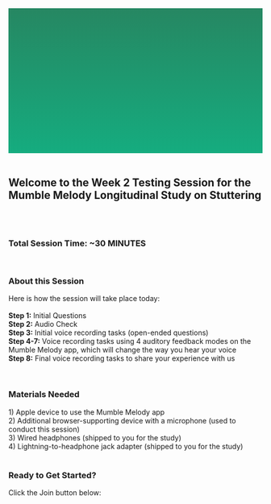 <section style="height: 30vw; min-height: 15rem;
      background: linear-gradient(#268762, #15ac7f)">
        <div style="
          height: 30vw;
          min-height: 15rem;
          background-image: url(https://raw.githubusercontent.com/alishakodibagkar/MumbleMelody_Longitudinal_Baseline/master/protocol/mainlogooval2.svg);
          background-position: center;
          background-size: contain;
          background-repeat: no-repeat">
        </div>
      </section>
      <br>


<section>
<div class="container-fluid">
  <h2>Welcome to the Week 2 Testing Session for the Mumble Melody Longitudinal Study on Stuttering</h2>
</div>
</section>


<section>
  <div class="text" style="padding-top: 1rem">
  <div class="text" style="padding-top: 1rem">
    <h3>Total Session Time: ~30 MINUTES</h3>
  </div>
</div>


<section>
  <div class="text" style="padding-top: 1rem">
    <h3>About this Session</h3>
    <p>Here is how the session will take place today:<br>
<br><b>Step 1:</b> Initial Questions
<br><b>Step 2:</b> Audio Check
<br><b>Step 3:</b> Initial voice recording tasks (open-ended questions)
<br><b>Step 4-7:</b> Voice recording tasks using 4 auditory feedback modes on the Mumble Melody app, which will change the way you hear your voice
<br><b>Step 8:</b> Final voice recording tasks to share your experience with us
    </p>
  </div>
</div>
</section>

<section>
  <div class="text" style="padding-top: 1rem">
    <h3>Materials Needed</h3>
        1) Apple device to use the Mumble Melody app
     <br>2) Additional browser-supporting device with a microphone (used to conduct this session)
    <br>3) Wired headphones (shipped to you for the study)
    <br>4) Lightning-to-headphone jack adapter (shipped to you for the study)
  </div>
</div>
</section>

<section>
  <div class="text" style="padding-top: 1rem">
    <h3>Ready to Get Started?</h3>
    <p>Click the Join button below:
    </p>
  </div>
</div>
</section>
